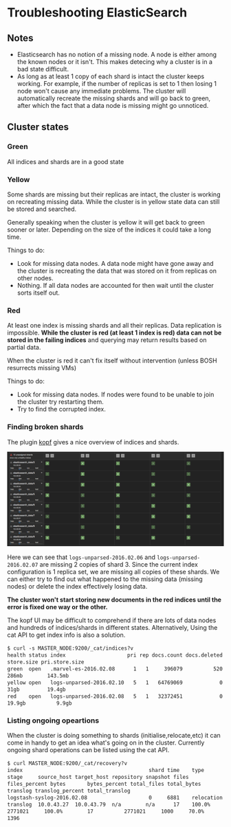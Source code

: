 # Troubleshooting ElasticSearch

## Notes

* Elasticsearch has no notion of a missing node. A node is either among the known nodes or it isn't. This makes detecing why a cluster is in a bad state difficult.
* As long as at least 1 copy of each shard is intact the cluster keeps working. For example, if the number of replicas is set to 1 then losing 1 node won't cause any immediate problems. The cluster will automatically recreate the missing shards and will go back to green, after which the fact that a data node is missing might go unnoticed.

## Cluster states

### Green

All indices and shards are in a good state

### Yellow

Some shards are missing but their replicas are intact, the cluster is working on recreating missing data. While the cluster is in yellow state data can still be stored and searched.

Generally speaking when the cluster is yellow it will get back to green sooner or later. Depending on the size of the indices it could take a long time.

Things to do:
* Look for missing data nodes. A data node might have gone away and the cluster is recreating the data that was stored on it from replicas on other nodes.
* Nothing. If all data nodes are accounted for then wait until the cluster sorts itself out.

### Red

At least one index is missing shards and all their replicas. Data replication is impossible. **While the cluster is red (at least 1 index is red) data can not be stored in the failing indices** and querying may return results based on partial data.

When the cluster is red it can't fix itself without intervention (unless BOSH resurrects missing VMs)

Things to do:
* Look for missing data nodes. If nodes were found to be unable to join the cluster try restarting them.
* Try to find the corrupted index.

### Finding broken shards

The plugin [kopf](https://github.com/lmenezes/elasticsearch-kopf) gives a nice overview of indices and shards.

![missing_shard](./resources/corrupted_index.png)

Here we can see that `logs-unparsed-2016.02.06` and `logs-unparsed-2016.02.07` are missing 2 copies of shard 3. Since the current index configuration is 1 replica set, we are missing all copies of these shards. We can either try to find out what happened to the missing data (missing nodes) or delete the index effectively losing data.

**The cluster won't start storing new documents in the red indices until the error is fixed one way or the other.**

The kopf UI may be difficult to comprehend if there are lots of data nodes and hundreds of indices/shards in different states. Alternatively, Using the cat API to get index info is also a solution.

```
$ curl -s MASTER_NODE:9200/_cat/indices?v
health status index                    pri rep docs.count docs.deleted store.size pri.store.size
green  open   .marvel-es-2016.02.08      1   1     396079          520      286mb        143.5mb
yellow open   logs-unparsed-2016.02.10   5   1   64769069            0       31gb         19.4gb
red    open   logs-unparsed-2016.02.08   5   1   32372451            0     19.9gb          9.9gb
```

### Listing ongoing opeartions

When the cluster is doing something to shards (initialise,relocate,etc) it can come in handy to get an idea what's going on in the cluster. Currently ongoing shard operations can be listed using the cat API.

```
$ curl MASTER_NODE:9200/_cat/recovery?v
index                                         shard time    type       stage     source_host target_host repository snapshot files files_percent bytes       bytes_percent total_files total_bytes translog translog_percent total_translog
logstash-syslog-2016.02.08                    0     6881    relocation translog  10.0.43.27  10.0.43.79  n/a        n/a      17    100.0%        2771021     100.0%        17          2771021     1000     70.0%            1396
```
